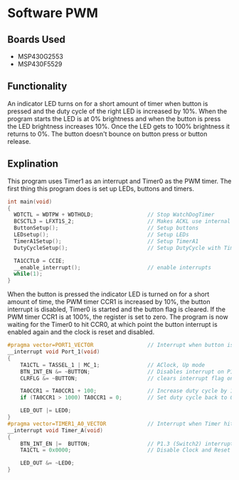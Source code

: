 # Software PWM

## Boards Used

- MSP430G2553
- MSP430F5529

## Functionality

An indicator LED turns on for a short amount of timer when button is pressed and the duty cycle of the right LED is increased by 10%. When the program starts the LED is at 0% brightness and when the button is press the LED brightness increases 10%. Once the LED gets to 100% brightness it returns to 0%. The button doesn't bounce on button press or button release.

## Explination

This program uses Timer1 as an interrupt and Timer0 as the PWM timer. The first thing this program does is set up LEDs, buttons and timers.
```c
int main(void)
{
  WDTCTL = WDTPW + WDTHOLD;                 // Stop WatchDogTimer
  BCSCTL3 = LFXT1S_2;                       // Makes ACKL use internal oscillator
  ButtonSetup();                            // Setup buttons
  LEDsetup();                               // Setup LEDs
  TimerA1Setup();                           // Setup TimerA1
  DutyCycleSetup();                         // Setup DutyCycle with TimerA0

  TA1CCTL0 = CCIE;
  __enable_interrupt();                     // enable interrupts
  while(1);
}
```
When the button is pressed the indicator LED is turned on for a short amount of time, the PWM timer CCR1 is increased by 10%, the button interrupt is disabled, Timer0 is started and the button flag is cleared. If the PWM timer CCR1 is at 100%, the register is set to zero. The program is now waiting for the Timer0 to hit CCR0, at which point the button interrupt is enabled again and the clock is reset and disabled.
```c
#pragma vector=PORT1_VECTOR                 // Interrupt when button is pressed and released
__interrupt void Port_1(void)
{
    TA1CTL = TASSEL_1 | MC_1;               // AClock, Up mode
    BTN_INT_EN &= ~BUTTON;                  // Disables interrupt on P1.3
    CLRFLG &= ~BUTTON;                      // clears interrupt flag on P1.3

    TA0CCR1 = TA0CCR1 + 100;                // Increase duty cycle by 10%
    if (TA0CCR1 > 1000) TA0CCR1 = 0;        // Set duty cycle back to 0% if its greater than 100%

    LED_OUT |= LED0;
}
#pragma vector=TIMER1_A0_VECTOR             // Interrupt when Timer hits TA0CCR0
__interrupt void Timer_A(void)
{
    BTN_INT_EN |=  BUTTON;                  // P1.3 (Switch2) interrupt enabled
    TA1CTL = 0x0000;                        // Disable Clock and Reset

    LED_OUT &= ~LED0;
}
```
